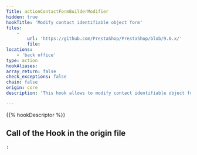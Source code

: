 ```yaml
---
Title: actionContactFormBuilderModifier
hidden: true
hookTitle: 'Modify contact identifiable object form'
files:
    -
        url: 'https://github.com/PrestaShop/PrestaShop/blob/9.0.x/'
        file: 
locations:
    - 'back office'
type: action
hookAliases: 
array_return: false
check_exceptions: false
chain: false
origin: core
description: 'This hook allows to modify contact identifiable object forms content by modifying form builder data or FormBuilder itself'

---
```


{{% hookDescriptor %}}

## Call of the Hook in the origin file

```php
;
```
